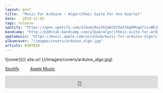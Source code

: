 ```yaml
---
layout: post
title:  "Music For Arduino : Algorithmic Suite For Uno Quartet"
date:   2019-12-02
tags: release
spotify: "https://open.spotify.com/album/0ajGh2w62VtXm3t6qhMuqe?si=W8jUmuB6QBu3I8IayHOu7w"
bandcamp: "http://b38tn1k.bandcamp.com/album/algorithmic-suite-for-arduino-quartet"
applemusic: "https://music.apple.com/us/album/music-for-arduino-algorithmic-suite-for-uno-quartet-ep/1489987231"
albumcover: "/images/covers/arduino_algo.jpg"
artists: B38TN1K
---
```

![cover]({{ site.url }}/images/covers/arduino_algo.jpg)

<a href="https://open.spotify.com/album/0ajGh2w62VtXm3t6qhMuqe?si=W8jUmuB6QBu3I8IayHOu7w"> Spotify</a>
&emsp;&emsp;
<a href="https://music.apple.com/us/album/music-for-arduino-algorithmic-suite-for-uno-quartet-ep/1489987231"> Apple Music</a>
<iframe style="border: 0; width: 100%; height: 42px;" src="https://bandcamp.com/EmbeddedPlayer/album=3530356069/size=small/bgcol=ffffff/linkcol=0687f5/transparent=true/" seamless><a href="http://b38tn1k.bandcamp.com/album/algorithmic-suite-for-arduino-quartet">Algorithmic Suite for Arduino Quartet by B38TN1K</a></iframe>
